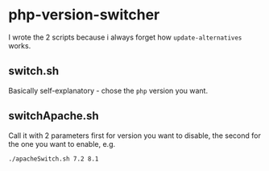 # php-version-switcher

I wrote the 2 scripts because i always forget how ```update-alternatives``` works. 

## switch.sh

Basically self-explanatory - chose the ```php``` version you want. 

## switchApache.sh

Call it with 2 parameters first for version you want to disable, the second for the one you want to enable, e.g. 

```bash
./apacheSwitch.sh 7.2 8.1
```